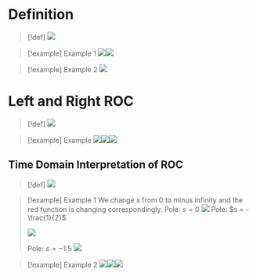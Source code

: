 # Definition
> [!def]
> ![](Laplace_Transform.assets/ff34a18ac85ca9b8d2641a13f3c6e503_MD5.jpeg)

> [!example] Example 1
> ![](Laplace_Transform.assets/b5bf8bfb4aaf4c1224f639d5b8389093_MD5.jpeg)![](Laplace_Transform.assets/508878f5aea3b4d5f6be615ac1fd9d05_MD5.jpeg)

> [!example] Example 2
> ![](Laplace_Transform.assets/92b9bf49d691501f29ef76af498f2830_MD5.jpeg)


# Left and Right ROC
> [!def]
> ![](Laplace_Transform.assets/856243b2e3a3b3e36920df4518efed1e_MD5.jpeg)

> [!example] Example
> ![](Laplace_Transform.assets/1bca950bf3460b687255a9d5ce6292f5_MD5.jpeg)![](Laplace_Transform.assets/815b3a0c9d956a08c651827ce497b867_MD5.jpeg)![](Laplace_Transform.assets/3423f446ee919faf2b7710db15f051f8_MD5.jpeg)


## Time Domain Interpretation of ROC
> [!def]
> ![](Laplace_Transform.assets/59efe5b28d63470be2325079e298d8cb_MD5.jpeg)

> [!example] Example 1
> We change $s$ from 0 to minus infinity and the red function is changing correspondingly.
> Pole: $s=0$
> ![](Laplace_Transform.assets/f45a5bd8c2233668f8cbc0cd22ab696d_MD5.jpeg)
> Pole: $s = -\frac{1}{2}$
> 
> ![](Laplace_Transform.assets/baef08e178ce5a394864497505ad7e54_MD5.jpeg)
> 
> Pole: $s = -1.5$
> ![](Laplace_Transform.assets/62c0f5ff7c05d0825f6c5cb1850de6f6_MD5.jpeg)

> [!example] Example 2
> ![](Laplace_Transform.assets/03d3781e97ed6d8a10d57dee3ee07f72_MD5.jpeg)![](Laplace_Transform.assets/86816b8cc4f8b884e115a62a1766350d_MD5.jpeg)![](Laplace_Transform.assets/cd622db8b2e8e5aa2b8969cfce56b96a_MD5.jpeg)

















